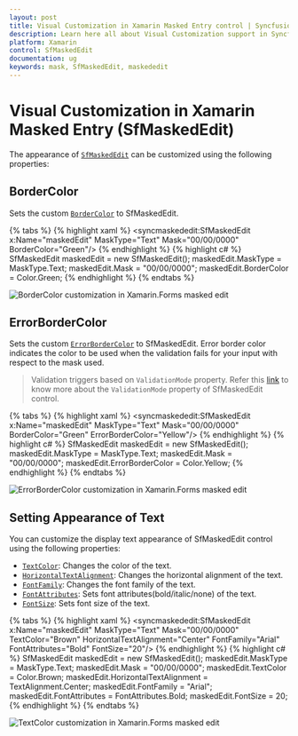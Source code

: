```yaml
---
layout: post
title: Visual Customization in Xamarin Masked Entry control | Syncfusion
description: Learn here all about Visual Customization support in Syncfusion Xamarin Masked Entry (SfMaskedEdit) control and more.
platform: Xamarin
control: SfMaskedEdit
documentation: ug 
keywords: mask, SfMaskedEdit, maskededit
---
```

# Visual Customization in Xamarin Masked Entry (SfMaskedEdit)

The appearance of [`SfMaskedEdit`](https://help.syncfusion.com/cr/xamarin/Syncfusion.XForms.MaskedEdit.SfMaskedEdit.html) can be customized using the following properties:

## BorderColor

Sets the custom [`BorderColor`](https://help.syncfusion.com/cr/xamarin/Syncfusion.XForms.MaskedEdit.SfMaskedEdit.html#Syncfusion_XForms_MaskedEdit_SfMaskedEdit_BorderColor) to SfMaskedEdit.

{% tabs %}
{% highlight xaml %}
<syncmaskededit:SfMaskedEdit x:Name="maskedEdit" MaskType="Text" Mask="00/00/0000" BorderColor="Green"/>
{% endhighlight %}
{% highlight c# %}
SfMaskedEdit maskedEdit = new SfMaskedEdit();
maskedEdit.MaskType = MaskType.Text;
maskedEdit.Mask = "00/00/0000";
maskedEdit.BorderColor = Color.Green;
{% endhighlight %}
{% endtabs %}

![BorderColor customization in Xamarin.Forms masked edit](SfMaskedEditImages/Visual_BorderColor.png)

## ErrorBorderColor

Sets the custom [`ErrorBorderColor`](https://help.syncfusion.com/cr/xamarin/Syncfusion.XForms.MaskedEdit.SfMaskedEdit.html#Syncfusion_XForms_MaskedEdit_SfMaskedEdit_ErrorBorderColor) to SfMaskedEdit. Error border color indicates the color to be used when the validation fails for your input with respect to the mask used. 

> Validation triggers based on `ValidationMode` property.
> Refer this [link](validation.html#validation-mode) to know more about the `ValidationMode` property of SfMaskedEdit control.

{% tabs %}
{% highlight xaml %}
<syncmaskededit:SfMaskedEdit x:Name="maskedEdit" MaskType="Text" Mask="00/00/0000" BorderColor="Green" ErrorBorderColor="Yellow"/>
{% endhighlight %}
{% highlight c# %}
SfMaskedEdit maskedEdit = new SfMaskedEdit();
maskedEdit.MaskType = MaskType.Text;
maskedEdit.Mask = "00/00/0000";
maskedEdit.ErrorBorderColor = Color.Yellow;
{% endhighlight %}
{% endtabs %}

![ErrorBorderColor customization in Xamarin.Forms masked edit](SfMaskedEditImages/Visual_ErrorBorderColor.png)

 
## Setting Appearance of Text

You can customize the display text appearance of SfMaskedEdit control using the following properties:

* [`TextColor`](https://help.syncfusion.com/cr/xamarin/Syncfusion.XForms.MaskedEdit.SfMaskedEdit.html#Syncfusion_XForms_MaskedEdit_SfMaskedEdit_TextColor): Changes the color of the text.
* [`HorizontalTextAlignment`](https://help.syncfusion.com/cr/xamarin/Syncfusion.XForms.MaskedEdit.SfMaskedEdit.html#Syncfusion_XForms_MaskedEdit_SfMaskedEdit_HorizontalTextAlignment): Changes the horizontal alignment of the text.
* [`FontFamily`](https://help.syncfusion.com/cr/xamarin/Syncfusion.XForms.MaskedEdit.SfMaskedEdit.html#Syncfusion_XForms_MaskedEdit_SfMaskedEdit_FontFamily): Changes the font family of the text.
* [`FontAttributes`](https://help.syncfusion.com/cr/xamarin/Syncfusion.XForms.MaskedEdit.SfMaskedEdit.html#Syncfusion_XForms_MaskedEdit_SfMaskedEdit_FontAttributes): Sets font attributes(bold/italic/none) of the text.
* [`FontSize`](https://help.syncfusion.com/cr/xamarin/Syncfusion.XForms.MaskedEdit.SfMaskedEdit.html#Syncfusion_XForms_MaskedEdit_SfMaskedEdit_FontSize): Sets font size of the text.

{% tabs %}
{% highlight xaml %}
<syncmaskededit:SfMaskedEdit x:Name="maskedEdit" MaskType="Text" Mask="00/00/0000" TextColor="Brown" HorizontalTextAlignment="Center" FontFamily="Arial" FontAttributes="Bold" FontSize="20"/>
{% endhighlight %}
{% highlight c# %}
SfMaskedEdit maskedEdit = new SfMaskedEdit();
maskedEdit.MaskType = MaskType.Text;
maskedEdit.Mask = "00/00/0000";
maskedEdit.TextColor = Color.Brown;
maskedEdit.HorizontalTextAlignment = TextAlignment.Center;
maskedEdit.FontFamily = "Arial";
maskedEdit.FontAttributes = FontAttributes.Bold;
maskedEdit.FontSize = 20;
{% endhighlight %}
{% endtabs %}

![TextColor customization in Xamarin.Forms masked edit](SfMaskedEditImages/Visual_TextColor.png)
